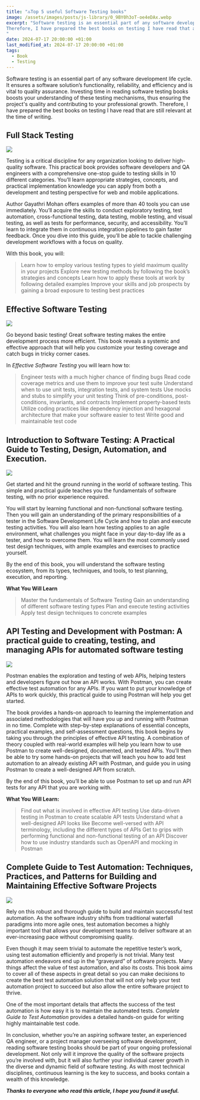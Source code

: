 ```yaml
---
title: "🔝Top 5 useful Software Testing books"
image: /assets/images/posts/js-library/0_9BY0h3oT-oe4eDAx.webp
excerpt: "Software testing is an essential part of any software development life cycle. It ensures a software solution’s functionality, reliability, and efficiency and is vital to quality assurance. Investing time in reading software testing books boosts your understanding of these testing mechanisms, thus ensuring the project's quality and contributing to your professional growth. 
Therefore, I have prepared the best books on testing I have read that are still relevant at the time of writing.
"
date: 2024-07-17 20:00:00 +01:00
last_modified_at: 2024-07-17 20:00:00 +01:00
tags:
  - Book
  - Testing
---
```


Software testing is an essential part of any software development life cycle. It ensures a software solution’s functionality, reliability, and efficiency and is vital to quality assurance. Investing time in reading software testing books boosts your understanding of these testing mechanisms, thus ensuring the project's quality and contributing to your professional growth. 
Therefore, I have prepared the best books on testing I have read that are still relevant at the time of writing.

## Full Stack Testing

![](https://cdn-images-1.medium.com/max/2000/1*N1Q2RVga1okN9vvIoaOBJA.jpeg)

Testing is a critical discipline for any organization looking to deliver high-quality software. This practical book provides software developers and QA engineers with a comprehensive one-stop guide to testing skills in 10 different categories. You’ll learn appropriate strategies, concepts, and practical implementation knowledge you can apply from both a development and testing perspective for web and mobile applications.

Author Gayathri Mohan offers examples of more than 40 tools you can use immediately. You’ll acquire the skills to conduct exploratory testing, test automation, cross-functional testing, data testing, mobile testing, and visual testing, as well as tests for performance, security, and accessibility. You’ll learn to integrate them in continuous integration pipelines to gain faster feedback. Once you dive into this guide, you’ll be able to tackle challenging development workflows with a focus on quality.

With this book, you will:
> Learn how to employ various testing types to yield maximum quality in your projects
> Explore new testing methods by following the book’s strategies and concepts
> Learn how to apply these tools at work by following detailed examples
> Improve your skills and job prospects by gaining a broad exposure to testing best practices

## Effective Software Testing

![](https://cdn-images-1.medium.com/max/2000/1*pk6kTBtCzOqX3mvZks6Oug.png)

Go beyond basic testing! Great software testing makes the entire development process more efficient. This book reveals a systemic and effective approach that will help you customize your testing coverage and catch bugs in tricky corner cases.

In *Effective Software Testing* you will learn how to:
> Engineer tests with a much higher chance of finding bugs
> Read code coverage metrics and use them to improve your test suite
> Understand when to use unit tests, integration tests, and system tests
> Use mocks and stubs to simplify your unit testing
> Think of pre-conditions, post-conditions, invariants, and contracts
> Implement property-based tests
> Utilize coding practices like dependency injection and hexagonal architecture that make your software easier to test
> Write good and maintainable test code

## Introduction to Software Testing: A Practical Guide to Testing, Design, Automation, and Execution.

![](https://cdn-images-1.medium.com/max/2000/0*nD-aZKVM1KV4wbkf.jpg)

Get started and hit the ground running in the world of software testing. This simple and practical guide teaches you the fundamentals of software testing, with no prior experience required.

You will start by learning functional and non-functional software testing. Then you will gain an understanding of the primary responsibilities of a tester in the Software Development Life Cycle and how to plan and execute testing activities. You will also learn how testing applies to an agile environment, what challenges you might face in your day-to-day life as a tester, and how to overcome them. You will learn the most commonly used test design techniques, with ample examples and exercises to practice yourself.

By the end of this book, you will understand the software testing ecosystem, from its types, techniques, and tools, to test planning, execution, and reporting.

**What You Will Learn**
> Master the fundamentals of Software Testing
> Gain an understanding of different software testing types
> Plan and execute testing activities
> Apply test design techniques to concrete examples

## API Testing and Development with Postman: A practical guide to creating, testing, and managing APIs for automated software testing

![](https://cdn-images-1.medium.com/max/2000/1*JY_LP1VZ2s5GXS4-uZP2iw.jpeg)

Postman enables the exploration and testing of web APIs, helping testers and developers figure out how an API works. With Postman, you can create effective test automation for any APIs. If you want to put your knowledge of APIs to work quickly, this practical guide to using Postman will help you get started.

The book provides a hands-on approach to learning the implementation and associated methodologies that will have you up and running with Postman in no time. Complete with step-by-step explanations of essential concepts, practical examples, and self-assessment questions, this book begins by taking you through the principles of effective API testing. A combination of theory coupled with real-world examples will help you learn how to use Postman to create well-designed, documented, and tested APIs. You’ll then be able to try some hands-on projects that will teach you how to add test automation to an already existing API with Postman, and guide you in using Postman to create a well-designed API from scratch.

By the end of this book, you’ll be able to use Postman to set up and run API tests for any API that you are working with.

**What You Will Learn:**
> Find out what is involved in effective API testing
> Use data-driven testing in Postman to create scalable API tests
> Understand what a well-designed API looks like
> Become well-versed with API terminology, including the different types of APIs
> Get to grips with performing functional and non-functional testing of an API
> Discover how to use industry standards such as OpenAPI and mocking in Postman

## Complete Guide to Test Automation: Techniques, Practices, and Patterns for Building and Maintaining Effective Software Projects

![](https://cdn-images-1.medium.com/max/2000/0*Xd_PdwgVZmnQDGh7)

Rely on this robust and thorough guide to build and maintain successful test automation. As the software industry shifts from traditional waterfall paradigms into more agile ones, test automation becomes a highly important tool that allows your development teams to deliver software at an ever-increasing pace without compromising quality.

Even though it may seem trivial to automate the repetitive tester’s work, using test automation efficiently and properly is not trivial. Many test automation endeavors end up in the “graveyard” of software projects. Many things affect the value of test automation, and also its costs. This book aims to cover all of these aspects in great detail so you can make decisions to create the best test automation solution that will not only help your test automation project to succeed but also allow the entire software project to thrive.

One of the most important details that affects the success of the test automation is how easy it is to maintain the automated tests. *Complete Guide to Test Automation* provides a detailed hands-on guide for writing highly maintainable test code.

In conclusion, whether you’re an aspiring software tester, an experienced QA engineer, or a project manager overseeing software development, reading software testing books should be part of your ongoing professional development. Not only will it improve the quality of the software projects you’re involved with, but it will also further your individual career growth in the diverse and dynamic field of software testing. As with most technical disciplines, continuous learning is the key to success, and books contain a wealth of this knowledge.

***Thanks to everyone who read this article, I hope you found it useful.***